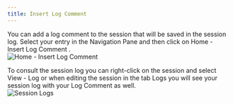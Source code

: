 ```yaml
---
title: Insert Log Comment
---
```

You can add a log comment to the session that will be saved in the session log. Select your entry in the Navigation Pane and then click on Home - Insert Log Comment .  
![Home - Insert Log Comment](https://webdevolutions.azureedge.net/docs/en/rdm/mac/clip10330.png) 

To consult the session log you can right-click on the session and select View - Log or when editing the session in the tab Logs you will see your session log with your Log Comment as well.  
![Session Logs](https://webdevolutions.azureedge.net/docs/en/rdm/mac/clip10125.png) 

